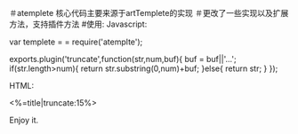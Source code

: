 ＃atemplete 核心代码主要来源于artTemplete的实现
＃更改了一些实现以及扩展方法，支持插件方法
#使用:
Javascript:

var templete = = require('atemplte');

exports.plugin('truncate',function(str,num,buf){
    buf = buf||'...';
    if(str.length>num){
        return str.substring(0,num)+buf;
    }else{
        return str;
    }
});

HTML:

<%=title|truncate:15%>

Enjoy it.